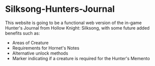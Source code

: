 # Silksong-Hunters-Journal
This website is going to be a functional web version of the in-game Hunter's Journal from Hollow Knight: Silksong, with some future added benefits such as:
* Areas of Creature
* Requirements for Hornet's Notes
* Alternative unlock methods
* Marker indicating if a creature is required for the Hunter's Memento
